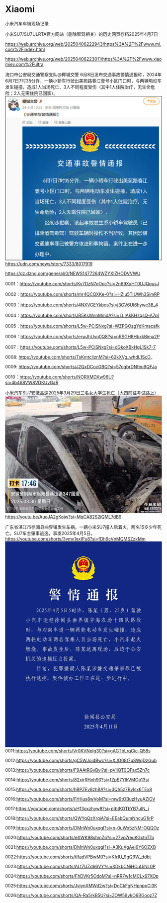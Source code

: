 # Xiaomi
小米汽车车祸现场记录

小米SU7/SU7ULRTA官方网站（删除智驾相关）的历史网页存档2025年4月7日

https://web.archive.org/web/20250406222943/https%3A%2F%2Fwww.mi.com%2Findex.html

https://web.archive.org/web/20250406223011/https%3A%2F%2Fwww.xiaomiev.com%2Fultra

海口市公安局交通警察支队@椰城交警 6月8日发布交通事故警情通报称，2024年6月7日7时35分许，一辆小轿车行驶出美苑路春江壹号小区门口时，与两辆电动车发生碰撞，造成1人当场死亡、3人不同程度受伤（其中1人住院治疗，无生命危险；2人无需住院已回家）。
![小米su7海南一死三伤](https://github.com/MoslinZ/Xiaomi/blob/main/2024%E5%B9%B46%E6%9C%887%E6%97%A5%E5%B0%8F%E7%B1%B3su7%E6%B5%B7%E5%8D%97%E4%B8%80%E6%AD%BB%E4%B8%89%E4%BC%A4.jpg)
https://udn.com/news/story/7333/8017919

https://dz.dzng.com/general/0/NEWS1477264WZYXIZHODVVWU

0001：https://youtube.com/shorts/Kv7DzN7qOpc?si=2n69XxHT0UJQqusJ

0002：https://youtube.com/shorts/mr4QCQXKe-0?si=HZlu5TIUWh3SimRP

0003：https://youtube.com/shorts/4NXVGEYkbqs?si=j3GV6UI6hywe3B_4

0004：https://youtube.com/shorts/B5KsWnnMmdA?si=LLIAkKHzqsQ-A7p1

0005：https://youtube.com/shorts/L5w-PCiSNxg?si=WZPGOzgYdKmacafk

0006：https://youtube.com/shorts/erwJhUvn0Q8?si=nRSGH8HbxkBima2P

0007：https://youtube.com/shorts/L5w-PCiSNxg?si=dGkoXBkHgL1Sk7-7

0008: https://youtube.com/shorts/TsKmtcllznM?si=62kXVg_whdL1ScD_

0009: https://youtube.com/shorts/J2QxDCocGBQ?si=57ogbrDNfeu9QFJa

0010：https://youtube.com/shorts/NORXMDXw96U?si=4b468VW8VDKUyGaR

小米汽车SU7安徽高速2025年3月29日三名女大学生死亡（大四前往考试路上）
![徐闻县曲界镇小米SU7车祸](https://github.com/MoslinZ/Xiaomi/blob/main/w700d1q75cms.jpg)
https://youtu.be/AuoJA2gKoiw?si=MqCA82S2iQML7dB9

广东省湛江市徐闻县曲界镇发生车祸，一辆小米SU7撞人后着火，两名15岁少年死亡。SU7车主肇事逃逸，事发2025年4月5日。
https://youtube.com/shorts/3ymv1exIPu8?si=fDh9cVnMQMSZzkMm
![徐闻县曲界镇小米SU7车祸](https://github.com/MoslinZ/Xiaomi/blob/main/mmexport1744364757235.jpg)
0011:https://youtube.com/shorts/Vr0KVNpIg30?si=gAGTbLrqCic-Q58s

0012:https://youtube.com/shorts/gC5WJoi4Bwc?si=XJO08t7uSWqDzGub

0013:https://youtube.com/shorts/F9AAtRGvByI?si=pVIiQT0QFax5Zh7c

0014:https://youtube.com/shorts/82xirRHoh90?si=fZpE7YlhVMOo13sj

0015:https://youtube.com/shorts/hBPZEv8zhBA?si=3Qh5z7ByIsx6TEx8

0016:https://youtube.com/shorts/FrHius8wVoM?si=mw9tOBuzHyuAZiOV

0017:https://youtube.com/shorts/uH13oxzhyw8?si=ptbtKOTbYB7uIN_j

0018:https://youtube.com/shorts/QWYqQzXrqjA?si=EEabQumNhcuG1irP

0019:https://youtube.com/shorts/DMnWn0uxqgI?si=n-0uWx5zNM-OQQOz

0020:https://youtube.com/shorts/eXWK98shmZo?si=27vp7reuKGxtnT7o

0021:https://youtube.com/shorts/DMnWn0uxqgI?si=A3KuXgAei6Y6OZXB

0022:https://youtube.com/shorts/tffadVPBwM0?si=KfrIU_9gQ9W_ddbt

0023:https://youtube.com/shorts/ALt7UZd66VY?si=XDkbCNiHCuUiNL0P

0024:https://youtube.com/shorts/FhDVKr5OdoM?si=nRR7w1cMCLx97XOp

0025:https://youtube.com/shorts/JyjynXMWd2w?si=DqCkFgNHpnpoCi3K

0026:https://youtube.com/shorts/QA-Ra5rkB5U?si=ZOW59ykO6BGooz7Z
